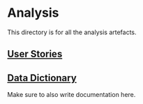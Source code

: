 # Analysis

This directory is for all the analysis artefacts.  

## [User Stories](UserStories.md)
<!--Comment to help get over the emptyness here-->

## [Data Dictionary](DataDictionary.md)

Make sure to also write documentation here.